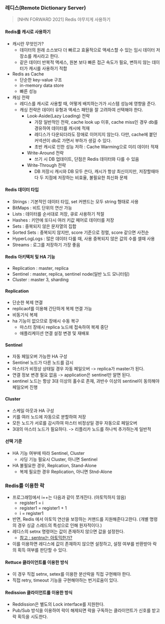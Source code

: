 ### 레디스(Remote Dictionary Server)

> [NHN FORWARD 2021] Redis 야무지게 사용하기

#### Redis를 캐시로 사용하기

- 캐시란 무엇인가?
    - 데이터의 원래 소스보다 더 빠르고 효율적으로 액세스할 수 있는 임시 데이터 저장소를 캐시라고 한다.
    - 같은 데이터 반복적 액세스, 원본 보다 빠른 접근 속도가 필요, 변하지 않는 데이터가 캐시를 사용하기 적합
- Redis as Cache
    - 단순한 key-value 구조
    - in-memory data store
    - 빠른 성능
- 캐싱 전략
    - 레디스를 캐시로 사용할 때, 어떻게 배치하는가가 시스템 성능에 영향을 준다.
    - 캐싱 전략은 데이터 유형과 액세스 패턴을 잘 고려하여 선택해야 한다.
        - Look-Aside(Lazy Loading) 전략
            - 가장 일반적인 전략, cache look up 이후, cache miss인 경우 db를 경유하여 데이터를 캐시에 적재
            - 레디스가 다운되더라도 장애로 이어지지 않는다. 다만, cache에 붙던 커넥션이 db로 가면서 부하가 생길 수 있다.
            - 초반 캐시로 인한 성능 저하 : Cache Warming으로 미리 데이터 적재
        - Write-Around 전략
            - 쓰기 시 DB 업데이트, 단점은 Redis 데이터와 다를 수 있음
        - Write-Through 전략
            - DB 저장시 캐시와 DB 모두 쓴다, 캐시가 항상 최신이지만, 저장할때마다 두 지점에 저장하는 비효율, 불필요한 최신화 문제

#### Redis 데이터 타입

- Strings : 기본적인 데이터 타입, set 커맨드는 모두 string 형태로 사용
- BitMaps : 비트 단위의 연산 가능
- Lists : 데이터를 순서대로 저장, 큐로 사용하기 적절
- Hashes : 키안에 또다시 여러 키값 페어로 데이터를 저장
- Sets : 중복되지 않은 문자열의 집합
- Sorted Sets : 중복되지 않지만, score 기준으로 정렬, score 같으면 사전순
- HyperLogLogs : 많은 데이터 다룰 때, 사용 중복되지 않은 값의 수를 셀때 사용
- Streams : 로그를 저장하기 가장 좋음

#### Redis 아키텍처 및 HA 기능

- Replication : master, replica
- Sentinel : master, replica, sentinel node(일반 노드 모니터링)
- Cluster : master 3, sharding

#### Replication

- 단순한 복제 연결
- replicaof를 이용해 간단하게 복제 연결 가능
- 비동기식 복제
- ha 기능이 없으므로 장애시 수동 복구
    - 마스터 장애시 replica 노드에 접속하여 복제 중단
    - 애플리케이션 연결 설정 변경 및 재배포

#### Sentinel

- 자동 페일오버 가능한 HA 구성
- Sentinel 노드가 다른 노드를 감시
- 마스터가 비정상 상태일 경우 자동 페일오버 -> replica가 master가 된다.
- 연결 정보 변경 필요 없음 -> application은 sentinel만 알면 된다.
- sentinel 노드는 항상 3대 이상의 홀수로 존재, 과반수 이상의 sentinel이 동의해야 페일오버 진행

#### Cluster

- 스케일 아웃과 HA 구성
- 키를 여러 노드에 자동으로 분할하여 저장
- 모든 노드가 서로를 감시하여 마스터 비정상일 경우 자동으로 페일오버
- 3대의 마스터 노드가 필요하다. -> 리플리카 노드를 하나씩 추가하는게 일반적

#### 선택 기준

- HA 기능 여부에 따라 Sentinel, Cluster
    - 샤딩 기능 필요시 Cluster, 아니면 Sentinel
- HA 불필요한 경우, Replcation, Stand-Alone
    - 복제 필요한 경우 Replication, 아니면 Stnd-Alone

### Redis를 이용한 락

- 프로그래밍에서 i++는 다음과 같이 쪼개진다. (아토믹하지 않음)
    - register1 = i
    - register1 = register1 + 1
    - i = register1
- 반면, Redis 에서 아토믹 연산을 보장하는 커맨드를 지원해준다고한다. (개별 명령의 경우 싱글 스레드의 특성으로 인해 원자적이다.)
- 레디스의 setnx 명령어는 값이 존재하지 않으면 값을 설정한다.
    - [참고 : sentnx는 아토믹한가?](https://stackoverflow.com/questions/48716438/is-setnx-truly-atomic)
- 이를 이용하면 레디스에 값이 존재하지 않으면 설정하고, 설정 여부를 반환받아 락의 획득 여부를 판단할 수 있다.

#### Rettuce 클라이언트를 이용한 방식

- 이 경우 직접 setnx, setex를 이용한 분산락을 직접 구현해야 한다.
- 직접 retry, timeout 기능을 구현해야하는 번거로움이 있다.

#### Redission 클라이언트를 이용한 방식

- Reddission은 별도의 Lock interface를 지원한다.
- Pub/Sub 방식을 이용하여 락이 해제되면 락을 구독하는 클라이언트가 신호를 받고 락 획득을 시도한다.
